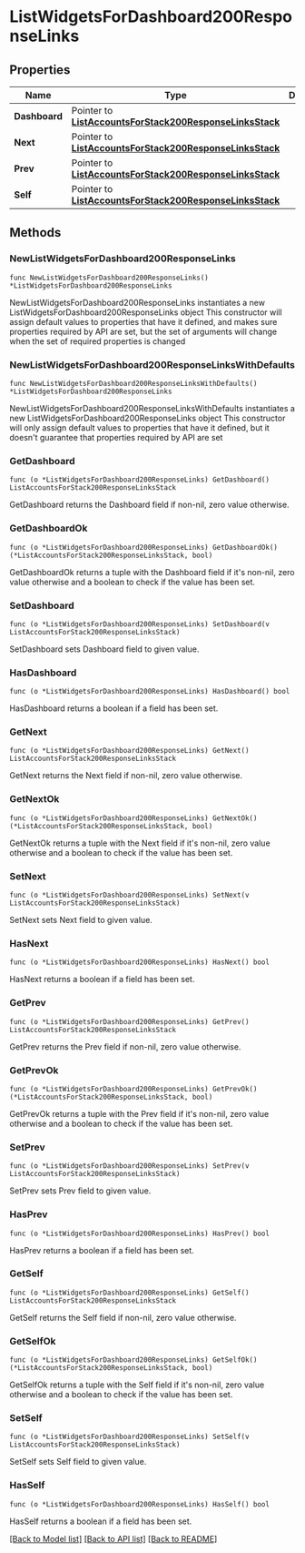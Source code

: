 # ListWidgetsForDashboard200ResponseLinks

## Properties

Name | Type | Description | Notes
------------ | ------------- | ------------- | -------------
**Dashboard** | Pointer to [**ListAccountsForStack200ResponseLinksStack**](ListAccountsForStack200ResponseLinksStack.md) |  | [optional] 
**Next** | Pointer to [**ListAccountsForStack200ResponseLinksStack**](ListAccountsForStack200ResponseLinksStack.md) |  | [optional] 
**Prev** | Pointer to [**ListAccountsForStack200ResponseLinksStack**](ListAccountsForStack200ResponseLinksStack.md) |  | [optional] 
**Self** | Pointer to [**ListAccountsForStack200ResponseLinksStack**](ListAccountsForStack200ResponseLinksStack.md) |  | [optional] 

## Methods

### NewListWidgetsForDashboard200ResponseLinks

`func NewListWidgetsForDashboard200ResponseLinks() *ListWidgetsForDashboard200ResponseLinks`

NewListWidgetsForDashboard200ResponseLinks instantiates a new ListWidgetsForDashboard200ResponseLinks object
This constructor will assign default values to properties that have it defined,
and makes sure properties required by API are set, but the set of arguments
will change when the set of required properties is changed

### NewListWidgetsForDashboard200ResponseLinksWithDefaults

`func NewListWidgetsForDashboard200ResponseLinksWithDefaults() *ListWidgetsForDashboard200ResponseLinks`

NewListWidgetsForDashboard200ResponseLinksWithDefaults instantiates a new ListWidgetsForDashboard200ResponseLinks object
This constructor will only assign default values to properties that have it defined,
but it doesn't guarantee that properties required by API are set

### GetDashboard

`func (o *ListWidgetsForDashboard200ResponseLinks) GetDashboard() ListAccountsForStack200ResponseLinksStack`

GetDashboard returns the Dashboard field if non-nil, zero value otherwise.

### GetDashboardOk

`func (o *ListWidgetsForDashboard200ResponseLinks) GetDashboardOk() (*ListAccountsForStack200ResponseLinksStack, bool)`

GetDashboardOk returns a tuple with the Dashboard field if it's non-nil, zero value otherwise
and a boolean to check if the value has been set.

### SetDashboard

`func (o *ListWidgetsForDashboard200ResponseLinks) SetDashboard(v ListAccountsForStack200ResponseLinksStack)`

SetDashboard sets Dashboard field to given value.

### HasDashboard

`func (o *ListWidgetsForDashboard200ResponseLinks) HasDashboard() bool`

HasDashboard returns a boolean if a field has been set.

### GetNext

`func (o *ListWidgetsForDashboard200ResponseLinks) GetNext() ListAccountsForStack200ResponseLinksStack`

GetNext returns the Next field if non-nil, zero value otherwise.

### GetNextOk

`func (o *ListWidgetsForDashboard200ResponseLinks) GetNextOk() (*ListAccountsForStack200ResponseLinksStack, bool)`

GetNextOk returns a tuple with the Next field if it's non-nil, zero value otherwise
and a boolean to check if the value has been set.

### SetNext

`func (o *ListWidgetsForDashboard200ResponseLinks) SetNext(v ListAccountsForStack200ResponseLinksStack)`

SetNext sets Next field to given value.

### HasNext

`func (o *ListWidgetsForDashboard200ResponseLinks) HasNext() bool`

HasNext returns a boolean if a field has been set.

### GetPrev

`func (o *ListWidgetsForDashboard200ResponseLinks) GetPrev() ListAccountsForStack200ResponseLinksStack`

GetPrev returns the Prev field if non-nil, zero value otherwise.

### GetPrevOk

`func (o *ListWidgetsForDashboard200ResponseLinks) GetPrevOk() (*ListAccountsForStack200ResponseLinksStack, bool)`

GetPrevOk returns a tuple with the Prev field if it's non-nil, zero value otherwise
and a boolean to check if the value has been set.

### SetPrev

`func (o *ListWidgetsForDashboard200ResponseLinks) SetPrev(v ListAccountsForStack200ResponseLinksStack)`

SetPrev sets Prev field to given value.

### HasPrev

`func (o *ListWidgetsForDashboard200ResponseLinks) HasPrev() bool`

HasPrev returns a boolean if a field has been set.

### GetSelf

`func (o *ListWidgetsForDashboard200ResponseLinks) GetSelf() ListAccountsForStack200ResponseLinksStack`

GetSelf returns the Self field if non-nil, zero value otherwise.

### GetSelfOk

`func (o *ListWidgetsForDashboard200ResponseLinks) GetSelfOk() (*ListAccountsForStack200ResponseLinksStack, bool)`

GetSelfOk returns a tuple with the Self field if it's non-nil, zero value otherwise
and a boolean to check if the value has been set.

### SetSelf

`func (o *ListWidgetsForDashboard200ResponseLinks) SetSelf(v ListAccountsForStack200ResponseLinksStack)`

SetSelf sets Self field to given value.

### HasSelf

`func (o *ListWidgetsForDashboard200ResponseLinks) HasSelf() bool`

HasSelf returns a boolean if a field has been set.


[[Back to Model list]](../README.md#documentation-for-models) [[Back to API list]](../README.md#documentation-for-api-endpoints) [[Back to README]](../README.md)


